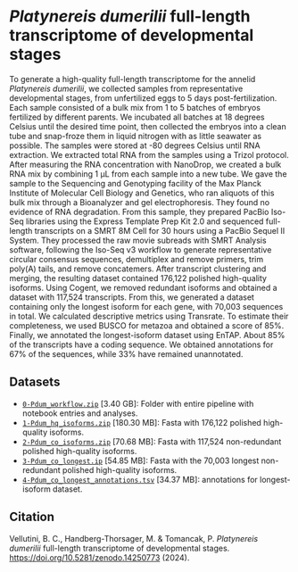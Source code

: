 # *Platynereis dumerilii* full-length transcriptome of developmental stages

To generate a high-quality full-length transcriptome for the annelid *Platynereis dumerilii*, we collected samples from representative developmental stages, from unfertilized eggs to 5 days post-fertilization. Each sample consisted of a bulk mix from 1 to 5 batches of embryos fertilized by different parents. We incubated all batches at 18 degrees Celsius until the desired time point, then collected the embryos into a clean tube and snap-froze them in liquid nitrogen with as little seawater as possible. The samples were stored at -80 degrees Celsius until RNA extraction. We extracted total RNA from the samples using a Trizol protocol. After measuring the RNA concentration with NanoDrop, we created a bulk RNA mix by combining 1 µL from each sample into a new tube. We gave the sample to the Sequencing and Genotyping facility of the Max Planck Institute of Molecular Cell Biology and Genetics, who ran aliquots of this bulk mix through a Bioanalyzer and gel electrophoresis. They found no evidence of RNA degradation. From this sample, they prepared PacBio Iso-Seq libraries using the Express Template Prep Kit 2.0 and sequenced full-length transcripts on a SMRT 8M Cell for 30 hours using a PacBio Sequel II System. They processed the raw movie subreads with SMRT Analysis software, following the Iso-Seq v3 workflow to generate representative circular consensus sequences, demultiplex and remove primers, trim poly(A) tails, and remove concatemers. After transcript clustering and merging, the resulting dataset contained 176,122 polished high-quality isoforms. Using Cogent, we removed redundant isoforms and obtained a dataset with 117,524 transcripts. From this, we generated a dataset containing only the longest isoform for each gene, with 70,003 sequences in total. We calculated descriptive metrics using Transrate. To estimate their completeness, we used BUSCO for metazoa and obtained a score of 85%. Finally, we annotated the longest-isoform dataset using EnTAP. About 85% of the transcripts have a coding sequence. We obtained annotations for 67% of the sequences, while 33% have remained unannotated.

## Datasets

- [`0-Pdum_workflow.zip`](https://zenodo.org/records/14250773/files/0-Pdum_workflow.zip?download=1) [3.40 GB]: Folder with entire pipeline with notebook entries and analyses.
- [`1-Pdum_hq_isoforms.zip`](https://zenodo.org/records/14250773/files/1-Pdum_hq_isoforms.zip?download=1) [180.30 MB]: Fasta with 176,122 polished high-quality isoforms.
- [`2-Pdum_co_isoforms.zip`](https://zenodo.org/records/14250773/files/2-Pdum_co_isoforms.zip?download=1) [70.68 MB]: Fasta with 117,524 non-redundant polished high-quality isoforms.
- [`3-Pdum_co_longest.ip`](https://zenodo.org/records/14250773/files/3-Pdum_co_longest.zip?download=1) [54.85 MB]: Fasta with the 70,003 longest non-redundant polished high-quality isoforms.
- [`4-Pdum_co_longest_annotations.tsv`](https://zenodo.org/records/14250773/files/4-Pdum_co_longest_annotations.zip?download=1) [34.37 MB]: annotations for longest-isoform dataset.

## Citation

Vellutini, B. C., Handberg-Thorsager, M. & Tomancak, P. *Platynereis dumerilii* full-length transcriptome of developmental stages. https://doi.org/10.5281/zenodo.14250773 (2024).
  

